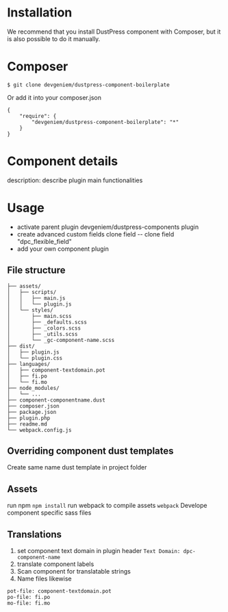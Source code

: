 # Installation

We recommend that you install DustPress component with Composer, but it is also possible to do it manually.

# Composer

```$ git clone devgeniem/dustpress-component-boilerplate```

Or add it into your composer.json

```
{
	"require": {
		"devgeniem/dustpress-component-boilerplate": "*"
	}
}
```


# Component details
description: describe plugin main functionalities

# Usage
- activate parent plugin devgeniem/dustpress-components plugin
- create advanced custom fields clone field
  -- clone field "dpc_flexible_field"
- add your own component plugin

## File structure
```
├── assets/
│   ├── scripts/
│   │   ├── main.js
│   │   └── plugin.js
│   └── styles/
│       ├── main.scss
│       ├── _defaults.scss
│       ├── _colors.scss
│       ├── _utils.scss
│       └── _gc-component-name.scss
├── dist/
│   ├── plugin.js
│   └── plugin.css
├── languages/
│   ├── component-textdomain.pot
│   ├── fi.po
│   └── fi.mo
├── node_modules/
│   └── ...
├── component-componentname.dust
├── composer.json
├── package.json
├── plugin.php
├── readme.md
└── webpack.config.js
```

## Overriding component dust templates
Create same name dust template in project folder

## Assets
run npm
`npm install`
run webpack to compile assets
`webpack`
Develope component specific sass files


## Translations
1. set component text domain in plugin header `Text Domain: dpc-component-name`
2. translate component labels
3. Scan component for translatable strings
4. Name files likewise
```
pot-file: component-textdomain.pot
po-file: fi.po
mo-file: fi.mo
```
